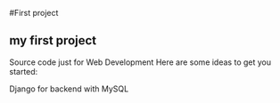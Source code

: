 #First project

## my first project

Source code just for Web Development
Here are some ideas to get you started:

Django for backend with MySQL 
